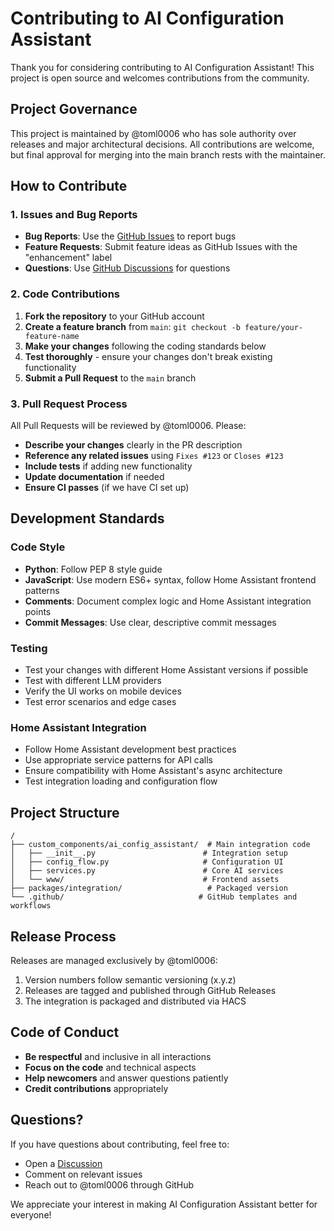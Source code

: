 # Contributing to AI Configuration Assistant

Thank you for considering contributing to AI Configuration Assistant! This project is open source and welcomes contributions from the community.

## Project Governance

This project is maintained by @toml0006 who has sole authority over releases and major architectural decisions. All contributions are welcome, but final approval for merging into the main branch rests with the maintainer.

## How to Contribute

### 1. Issues and Bug Reports

- **Bug Reports**: Use the [GitHub Issues](https://github.com/toml0006/aight/issues) to report bugs
- **Feature Requests**: Submit feature ideas as GitHub Issues with the "enhancement" label
- **Questions**: Use [GitHub Discussions](https://github.com/toml0006/aight/discussions) for questions

### 2. Code Contributions

1. **Fork the repository** to your GitHub account
2. **Create a feature branch** from `main`: `git checkout -b feature/your-feature-name`
3. **Make your changes** following the coding standards below
4. **Test thoroughly** - ensure your changes don't break existing functionality
5. **Submit a Pull Request** to the `main` branch

### 3. Pull Request Process

All Pull Requests will be reviewed by @toml0006. Please:

- **Describe your changes** clearly in the PR description
- **Reference any related issues** using `Fixes #123` or `Closes #123`
- **Include tests** if adding new functionality
- **Update documentation** if needed
- **Ensure CI passes** (if we have CI set up)

## Development Standards

### Code Style

- **Python**: Follow PEP 8 style guide
- **JavaScript**: Use modern ES6+ syntax, follow Home Assistant frontend patterns
- **Comments**: Document complex logic and Home Assistant integration points
- **Commit Messages**: Use clear, descriptive commit messages

### Testing

- Test your changes with different Home Assistant versions if possible
- Test with different LLM providers
- Verify the UI works on mobile devices
- Test error scenarios and edge cases

### Home Assistant Integration

- Follow Home Assistant development best practices
- Use appropriate service patterns for API calls
- Ensure compatibility with Home Assistant's async architecture
- Test integration loading and configuration flow

## Project Structure

```
/
├── custom_components/ai_config_assistant/  # Main integration code
│   ├── __init__.py                        # Integration setup
│   ├── config_flow.py                     # Configuration UI
│   ├── services.py                        # Core AI services
│   └── www/                               # Frontend assets
├── packages/integration/                   # Packaged version
└── .github/                              # GitHub templates and workflows
```

## Release Process

Releases are managed exclusively by @toml0006:

1. Version numbers follow semantic versioning (x.y.z)
2. Releases are tagged and published through GitHub Releases
3. The integration is packaged and distributed via HACS

## Code of Conduct

- **Be respectful** and inclusive in all interactions
- **Focus on the code** and technical aspects
- **Help newcomers** and answer questions patiently
- **Credit contributions** appropriately

## Questions?

If you have questions about contributing, feel free to:

- Open a [Discussion](https://github.com/toml0006/aight/discussions)
- Comment on relevant issues
- Reach out to @toml0006 through GitHub

We appreciate your interest in making AI Configuration Assistant better for everyone!